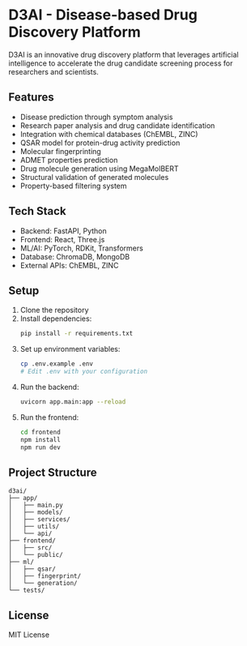 # D3AI - Disease-based Drug Discovery Platform

D3AI is an innovative drug discovery platform that leverages artificial intelligence to accelerate the drug candidate screening process for researchers and scientists.

## Features

- Disease prediction through symptom analysis
- Research paper analysis and drug candidate identification
- Integration with chemical databases (ChEMBL, ZINC)
- QSAR model for protein-drug activity prediction
- Molecular fingerprinting
- ADMET properties prediction
- Drug molecule generation using MegaMolBERT
- Structural validation of generated molecules
- Property-based filtering system

## Tech Stack

- Backend: FastAPI, Python
- Frontend: React, Three.js
- ML/AI: PyTorch, RDKit, Transformers
- Database: ChromaDB, MongoDB
- External APIs: ChEMBL, ZINC

## Setup

1. Clone the repository
2. Install dependencies:
   ```bash
   pip install -r requirements.txt
   ```
3. Set up environment variables:
   ```bash
   cp .env.example .env
   # Edit .env with your configuration
   ```
4. Run the backend:
   ```bash
   uvicorn app.main:app --reload
   ```
5. Run the frontend:
   ```bash
   cd frontend
   npm install
   npm run dev
   ```

## Project Structure

```
d3ai/
├── app/
│   ├── main.py
│   ├── models/
│   ├── services/
│   ├── utils/
│   └── api/
├── frontend/
│   ├── src/
│   └── public/
├── ml/
│   ├── qsar/
│   ├── fingerprint/
│   └── generation/
└── tests/
```

## License

MIT License 